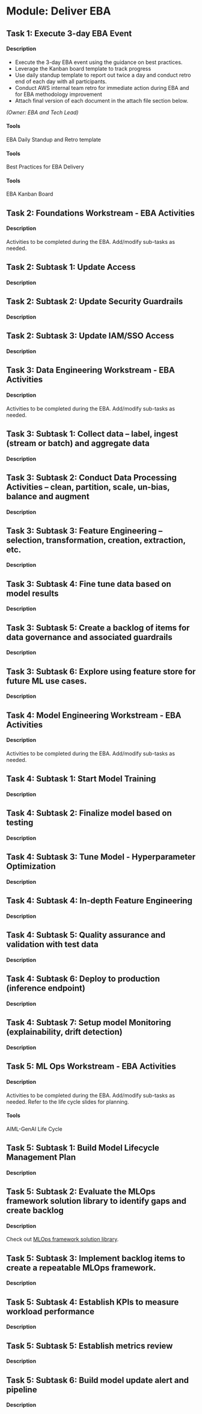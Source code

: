 
# Module: Deliver EBA
## Task 1: Execute 3-day EBA Event
#### Description
* Execute the 3-day EBA event using the guidance on best practices.
* Leverage the Kanban board template to track progress
* Use daily standup template to report out twice a day and conduct retro end of each day with all participants.
* Conduct AWS internal team retro for immediate action during EBA and for EBA methodology improvement 
* Attach final version of each document in the attach file section below.

*(Owner: EBA and Tech Lead)*

#### Tools
EBA Daily Standup and Retro template
#### Tools
Best Practices for EBA Delivery
#### Tools
EBA Kanban Board
## Task 2: Foundations Workstream - EBA Activities
#### Description
Activities to be completed during the EBA. Add/modify sub-tasks as needed.
## Task 2: Subtask 1: Update Access
#### Description

## Task 2: Subtask 2: Update Security Guardrails
#### Description

## Task 2: Subtask 3: Update IAM/SSO Access
#### Description

## Task 3: Data Engineering Workstream - EBA Activities
#### Description
Activities to be completed during the EBA. Add/modify sub-tasks as needed.
## Task 3: Subtask 1: Collect data – label, ingest (stream or batch) and aggregate data
#### Description

## Task 3: Subtask 2: Conduct Data Processing Activities – clean, partition, scale, un-bias, balance and augment
#### Description

## Task 3: Subtask 3: Feature Engineering – selection, transformation, creation, extraction, etc.
#### Description

## Task 3: Subtask 4: Fine tune data based on model results
#### Description

## Task 3: Subtask 5: Create a backlog of items for data governance and associated guardrails
#### Description

## Task 3: Subtask 6: Explore using feature store for future ML use cases.
#### Description

## Task 4: Model Engineering Workstream - EBA Activities
#### Description
Activities to be completed during the EBA. Add/modify sub-tasks as needed.
## Task 4: Subtask 1: Start Model Training
#### Description

## Task 4: Subtask 2: Finalize model based on testing
#### Description

## Task 4: Subtask 3: Tune Model - Hyperparameter Optimization
#### Description

## Task 4: Subtask 4: In-depth Feature Engineering
#### Description

## Task 4: Subtask 5: Quality assurance and validation with test data
#### Description

## Task 4: Subtask 6: Deploy to production (inference endpoint)
#### Description

## Task 4: Subtask 7: Setup model Monitoring (explainability, drift detection)
#### Description

## Task 5: ML Ops Workstream - EBA Activities
#### Description
Activities to be completed during the EBA. Add/modify sub-tasks as needed. Refer to the life cycle slides for planning.
#### Tools
AIML-GenAI Life Cycle
## Task 5: Subtask 1: Build Model Lifecycle Management Plan
#### Description

## Task 5: Subtask 2: Evaluate the MLOps framework solution library to identify gaps and create backlog
#### Description
Check out [MLOps framework solution library](https://aws.amazon.com/solutions/implementations/mlops-workload-orchestrator/).

## Task 5: Subtask 3: Implement backlog items to create a repeatable MLOps framework.
#### Description

## Task 5: Subtask 4: Establish KPIs to measure workload performance
#### Description

## Task 5: Subtask 5: Establish metrics review
#### Description

## Task 5: Subtask 6: Build model update alert and pipeline
#### Description
